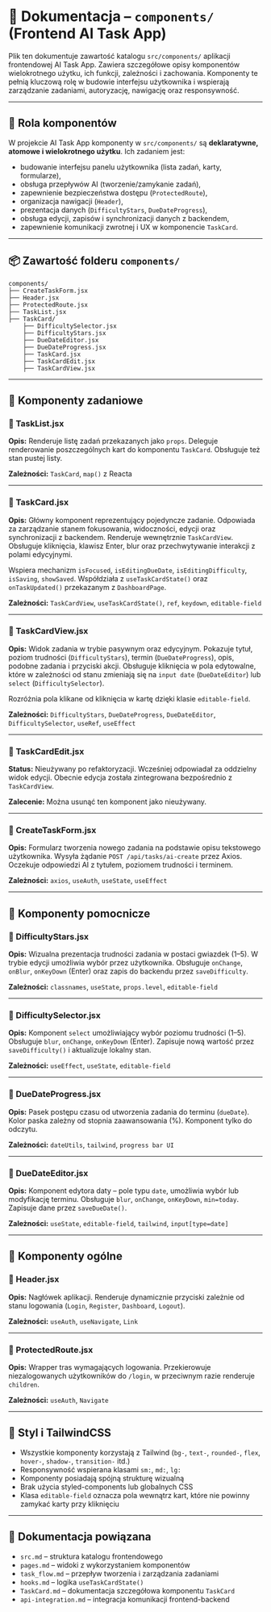 # 🧩 Dokumentacja – `components/` (Frontend AI Task App)

Plik ten dokumentuje zawartość katalogu `src/components/` aplikacji frontendowej AI Task App. Zawiera szczegółowe opisy komponentów wielokrotnego użytku, ich funkcji, zależności i zachowania. Komponenty te pełnią kluczową rolę w budowie interfejsu użytkownika i wspierają zarządzanie zadaniami, autoryzację, nawigację oraz responsywność.

---

## 🧱 Rola komponentów

W projekcie AI Task App komponenty w `src/components/` są **deklaratywne, atomowe i wielokrotnego użytku**. Ich zadaniem jest:

- budowanie interfejsu panelu użytkownika (lista zadań, karty, formularze),
- obsługa przepływów AI (tworzenie/zamykanie zadań),
- zapewnienie bezpieczeństwa dostępu (`ProtectedRoute`),
- organizacja nawigacji (`Header`),
- prezentacja danych (`DifficultyStars`, `DueDateProgress`),
- obsługa edycji, zapisów i synchronizacji danych z backendem,
- zapewnienie komunikacji zwrotnej i UX w komponencie `TaskCard`.

---

## 📦 Zawartość folderu `components/`

```
components/
├── CreateTaskForm.jsx
├── Header.jsx
├── ProtectedRoute.jsx
├── TaskList.jsx
├── TaskCard/
    ├── DifficultySelector.jsx
    ├── DifficultyStars.jsx
    ├── DueDateEditor.jsx
    ├── DueDateProgress.jsx
    ├── TaskCard.jsx
    ├── TaskCardEdit.jsx
    ├── TaskCardView.jsx
```

---

## 🧠 Komponenty zadaniowe

### 🔸 TaskList.jsx

**Opis:** Renderuje listę zadań przekazanych jako `props`. Deleguje renderowanie poszczególnych kart do komponentu `TaskCard`. Obsługuje też stan pustej listy.

**Zależności:** `TaskCard`, `map()` z Reacta

---

### 🔸 TaskCard.jsx

**Opis:** Główny komponent reprezentujący pojedyncze zadanie. Odpowiada za zarządzanie stanem fokusowania, widoczności, edycji oraz synchronizacji z backendem. Renderuje wewnętrznie `TaskCardView`. Obsługuje kliknięcia, klawisz Enter, blur oraz przechwytywanie interakcji z polami edycyjnymi.

Wspiera mechanizm `isFocused`, `isEditingDueDate`, `isEditingDifficulty`, `isSaving`, `showSaved`. Współdziała z `useTaskCardState()` oraz `onTaskUpdated()` przekazanym z `DashboardPage`.

**Zależności:** `TaskCardView`, `useTaskCardState()`, `ref`, `keydown`, `editable-field`

---

### 🔸 TaskCardView.jsx

**Opis:** Widok zadania w trybie pasywnym oraz edycyjnym. Pokazuje tytuł, poziom trudności (`DifficultyStars`), termin (`DueDateProgress`), opis, podobne zadania i przyciski akcji. Obsługuje kliknięcia w pola edytowalne, które w zależności od stanu zmieniają się na `input date` (`DueDateEditor`) lub `select` (`DifficultySelector`).

Rozróżnia pola klikane od kliknięcia w kartę dzięki klasie `editable-field`.

**Zależności:** `DifficultyStars`, `DueDateProgress`, `DueDateEditor`, `DifficultySelector`, `useRef`, `useEffect`

---

### 🔸 TaskCardEdit.jsx

**Status:** Nieużywany po refaktoryzacji. Wcześniej odpowiadał za oddzielny widok edycji. Obecnie edycja została zintegrowana bezpośrednio z `TaskCardView`.

**Zalecenie:** Można usunąć ten komponent jako nieużywany.

---

### 🔸 CreateTaskForm.jsx

**Opis:** Formularz tworzenia nowego zadania na podstawie opisu tekstowego użytkownika. Wysyła żądanie `POST /api/tasks/ai-create` przez Axios. Oczekuje odpowiedzi AI z tytułem, poziomem trudności i terminem.

**Zależności:** `axios`, `useAuth`, `useState`, `useEffect`

---

## 💠 Komponenty pomocnicze

### 🔸 DifficultyStars.jsx

**Opis:** Wizualna prezentacja trudności zadania w postaci gwiazdek (1–5). W trybie edycji umożliwia wybór przez użytkownika. Obsługuje `onChange`, `onBlur`, `onKeyDown` (Enter) oraz zapis do backendu przez `saveDifficulty`.

**Zależności:** `classnames`, `useState`, `props.level`, `editable-field`

---

### 🔸 DifficultySelector.jsx

**Opis:** Komponent `select` umożliwiający wybór poziomu trudności (1–5). Obsługuje `blur`, `onChange`, `onKeyDown` (Enter). Zapisuje nową wartość przez `saveDifficulty()` i aktualizuje lokalny stan.

**Zależności:** `useEffect`, `useState`, `editable-field`

---

### 🔸 DueDateProgress.jsx

**Opis:** Pasek postępu czasu od utworzenia zadania do terminu (`dueDate`). Kolor paska zależny od stopnia zaawansowania (%). Komponent tylko do odczytu.

**Zależności:** `dateUtils`, `tailwind`, `progress bar UI`

---

### 🔸 DueDateEditor.jsx

**Opis:** Komponent edytora daty – pole typu `date`, umożliwia wybór lub modyfikację terminu. Obsługuje `blur`, `onChange`, `onKeyDown`, `min=today`. Zapisuje dane przez `saveDueDate()`.

**Zależności:** `useState`, `editable-field`, `tailwind`, `input[type=date]`

---

## 🔐 Komponenty ogólne

### 🔸 Header.jsx

**Opis:** Nagłówek aplikacji. Renderuje dynamicznie przyciski zależnie od stanu logowania (`Login`, `Register`, `Dashboard`, `Logout`).

**Zależności:** `useAuth`, `useNavigate`, `Link`

---

### 🔸 ProtectedRoute.jsx

**Opis:** Wrapper tras wymagających logowania. Przekierowuje niezalogowanych użytkowników do `/login`, w przeciwnym razie renderuje `children`.

**Zależności:** `useAuth`, `Navigate`

---

## 🧩 Styl i TailwindCSS

- Wszystkie komponenty korzystają z Tailwind (`bg-`, `text-`, `rounded-`, `flex`, `hover-`, `shadow-`, `transition-` itd.)
- Responsywność wspierana klasami `sm:`, `md:`, `lg:`
- Komponenty posiadają spójną strukturę wizualną
- Brak użycia styled-components lub globalnych CSS
- Klasa `editable-field` oznacza pola wewnątrz kart, które nie powinny zamykać karty przy kliknięciu

---

## 📄 Dokumentacja powiązana

- `src.md` – struktura katalogu frontendowego
- `pages.md` – widoki z wykorzystaniem komponentów
- `task_flow.md` – przepływ tworzenia i zarządzania zadaniami
- `hooks.md` – logika `useTaskCardState()`
- `TaskCard.md` – dokumentacja szczegółowa komponentu `TaskCard`
- `api-integration.md` – integracja komunikacji frontend-backend
